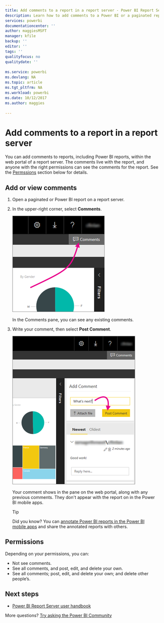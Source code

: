 ```yaml
---
title: Add comments to a report in a report server - Power BI Report Server
description: Learn how to add comments to a Power BI or a paginated report on a Power BI Report Server or SQL Server Reporting Services report server.
services: powerbi
documentationcenter: ''
author: maggiesMSFT
manager: kfile
backup: ''
editor: ''
tags: ''
qualityfocus: no
qualitydate: ''

ms.service: powerbi
ms.devlang: NA
ms.topic: article
ms.tgt_pltfrm: NA
ms.workload: powerbi
ms.date: 10/12/2017
ms.author: maggies

---
```

# Add comments to a report in a report server
You can add comments to reports, including Power BI reports, within the web portal of a report server. The comments live with the report, and anyone with the right permissions can see the comments for the report. See the [Permssions](#permissions) section below for details.

## Add or view comments
1. Open a paginated or Power BI report on a report server.
2. In the upper-right corner, select **Comments**.
   
    ![Select Comments](media/add-comments/report-server-web-portal-comments-button.png)
   
    In the Comments pane, you can see any existing comments.
3. Write your comment, then select **Post Comment**.
   
    ![Post Comment](media/add-comments/report-server-web-portal-comments-pane.png)
   
    Your comment shows in the pane on the web portal, along with any previous comments. They don't appear with the report on in the Power BI mobile apps.
   
   > [!TIP]
   > Did you know? You can [annotate Power BI reports in the Power BI mobile apps](../mobile-annotate-and-share-a-tile-from-the-mobile-apps.md) and share the annotated reports with others.
   > 
   > 

## Permissions
Depending on your permissions, you can:

* Not see comments.
* See all comments, and post, edit, and delete your own.
* See all comments; post, edit, and delete your own; and delete other people’s.

## Next steps
* [Power BI Report Server user handbook](user-handbook-overview.md)  

More questions? [Try asking the Power BI Community](https://community.powerbi.com/)

